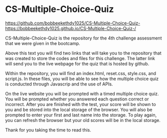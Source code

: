# CS-Multiple-Choice-Quiz

https://github.com/bobbeekethdy1025/CS-Multiple-Choice-Quiz-
https://bobbeekethdy1025.github.io/CS-Multiple-Choice-Quiz-/

CS-Multiple-Choice-Quiz is the repository for the 4th challenge assessment that we were given in the bootcamp.

Above this text you will find two links that will take you to the repository that was created to store the codes and files for this challenge.
The latter link will send you to the live webpage for the quiz that is hosted by github.

Within the repository, you will find an index.html, reset.css, style.css, and script.js.
In these files, you will be able to see how the multiple choice quiz is conducted through Javascrip and the use of APIs.

On the live website you will be prompted with a timed multiple choice quiz. 
You will be prompted whether you answered each question correct or incorrect.
After you are finished with the test, your score will be shown to you and be stored into the local storage of the browser.
You will also be prompted to enter your first and last name into the storage.
To play again, you can refresh the browser but your old scores will be in the local storage.

Thank for you taking the time to read this.
